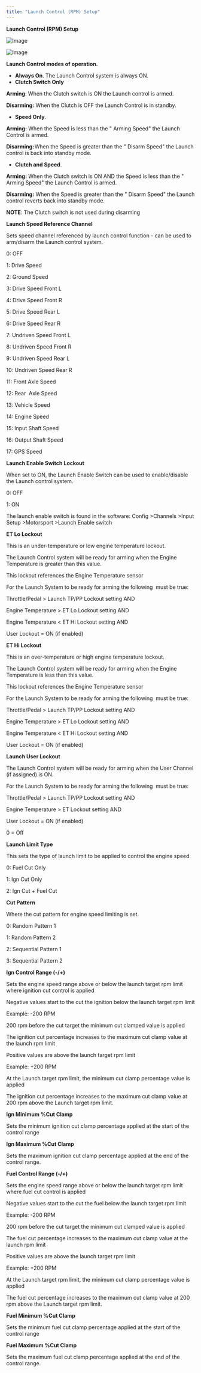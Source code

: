 ```yaml
---
title: "Launch Control (RPM) Setup"
---
```


**Launch Control (RPM) Setup**&nbsp;


![Image](</img/Launch 3.jpg>)


![Image](</img/Launch 4.jpg>)


**Launch Control modes of operation.**

* **Always On**. The Launch Control system is always ON.
* **Clutch Switch Only**

**Arming**: When the Clutch switch is ON the Launch control is armed.&nbsp;

**Disarming:** When the Clutch is OFF the Launch Control is in standby.

* **Speed Only**.&nbsp;

**Arming:** When the Speed is less than the " Arming Speed" the Launch Control is armed.&nbsp;

**Disarming:**&#8202;When the Speed is greater than the " Disarm Speed" the Launch control is back into standby mode.

* **Clutch and Speed**.&nbsp;

**Arming:** When the Clutch switch is ON AND the Speed is less than the " Arming Speed" the Launch Control is armed.

**Disarming:** When the Speed is greater than the " Disarm Speed" the Launch control reverts back into standby mode.&nbsp;

**NOTE**: The Clutch switch is not used during disarming


**Launch Speed Reference Channel** &nbsp;

Sets speed channel referenced by launch control function - can be used to arm/disarm the Launch control system.&nbsp;

&#48;: OFF

&#49;: Drive Speed

&#50;: Ground Speed

&#51;: Drive Speed Front L

&#52;: Drive Speed Front R

&#53;: Drive Speed Rear L

&#54;: Drive Speed Rear R

&#55;: Undriven Speed Front L

&#56;: Undriven Speed Front R

&#57;: Undriven Speed Rear L

&#49;0: Undriven Speed Rear R

&#49;1: Front Axle Speed

&#49;2: Rear&nbsp; Axle Speed

&#49;3: Vehicle Speed

&#49;4: Engine Speed

&#49;5: Input Shaft Speed

&#49;6: Output Shaft Speed

&#49;7: GPS Speed


**Launch Enable Switch Lockout**

When set to ON, the Launch Enable Switch can be used to enable/disable the Launch control system.

&#48;: OFF

&#49;: ON


The launch enable switch is found in the software: Config \>Channels \>Input Setup \>Motorsport \>Launch Enable switch


**ET Lo Lockout**

This is an under-temperature or low engine temperature lockout.&nbsp;

The Launch Control system will be ready for arming when the Engine Temperature is greater than this value.

This lockout references the Engine Temperature sensor


For the Launch System to be ready for arming the following&nbsp; must be true:

Throttle/Pedal \> Launch TP/PP Lockout setting AND

Engine Temperature \> ET Lo Lockout setting AND

Engine Temperature \< ET Hi Lockout setting AND

User Lockout = ON (if enabled)


**ET Hi Lockout**

This is an over-temperature or high engine temperature lockout.&nbsp;

The Launch Control system will be ready for arming when the Engine Temperature is less than this value.

This lockout references the Engine Temperature sensor


For the Launch System to be ready for arming the following&nbsp; must be true:

Throttle/Pedal \> Launch TP/PP Lockout setting AND

Engine Temperature \> ET Lo Lockout setting AND

Engine Temperature \< ET Hi Lockout setting AND

User Lockout = ON (if enabled)


**Launch User Lockout**&nbsp;

The Launch Control system will be ready for arming when the User Channel (if assigned) is ON.


For the Launch System to be ready for arming the following&nbsp; must be true:

Throttle/Pedal \> Launch TP/PP Lockout setting AND

Engine Temperature \> ET Lockout setting AND

User Lockout = ON (if enabled)


&#48; = Off


**Launch Limit Type**

This sets the type of launch limit to be applied to control the engine speed

&#48;: Fuel Cut Only

&#49;: Ign Cut Only

&#50;: Ign Cut + Fuel Cut


**Cut Pattern**&nbsp;

Where the cut pattern for engine speed limiting is set.

&#48;: Random Pattern 1

&#49;: Random Pattern 2

&#50;: Sequential Pattern 1

&#51;: Sequential Pattern 2


**Ign Control Range (-/+)**&nbsp;

Sets the engine speed range above or below the launch target rpm limit where ignition cut control is applied


Negative values start to the cut the ignition below the launch target rpm limit

Example: -200 RPM

&#50;00 rpm before the cut target the minimum cut clamped value is applied

The ignition cut percentage increases to the maximum cut clamp value at the launch rpm limit


Positive values are above the launch target rpm limit

Example: +200 RPM

At the Launch target rpm limit, the minimum cut clamp percentage value is applied

The ignition cut percentage increases to the maximum cut clamp value at 200 rpm above the Launch target rpm limit.


**Ign Minimum %Cut Clamp**

Sets the minimum ignition cut clamp percentage applied at the start of the control range


**Ign Maximum %Cut Clamp**&nbsp;

Sets the maximum ignition cut clamp percentage applied at the end of the control range.


**Fuel Control Range (-/+)**&nbsp;

Sets the engine speed range above or below the launch target rpm limit where fuel cut control is applied


Negative values start to the cut the fuel below the launch target rpm limit

Example: -200 RPM

&#50;00 rpm before the cut target the minimum cut clamped value is applied

The fuel cut percentage increases to the maximum cut clamp value at the launch rpm limit


Positive values are above the launch target rpm limit

Example: +200 RPM

At the Launch target rpm limit, the minimum cut clamp percentage value is applied

The fuel cut percentage increases to the maximum cut clamp value at 200 rpm above the Launch target rpm limit.


**Fuel Minimum %Cut Clamp**

Sets the minimum fuel cut clamp percentage applied at the start of the control range


**Fuel Maximum %Cut Clamp**&nbsp;

Sets the maximum fuel cut clamp percentage applied at the end of the control range.
